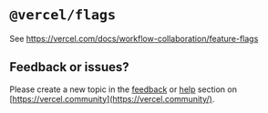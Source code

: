 # `@vercel/flags`

See https://vercel.com/docs/workflow-collaboration/feature-flags

## Feedback or issues?

Please create a new topic in the [feedback](https://vercel.community/c/feedback/8) or [help](https://vercel.community/c/help/9) section on [https://vercel.community](https://vercel.community/).
